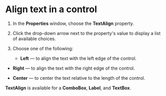 
# Align text in a control




1. In the  **Properties** window, choose the **TextAlign** property.
    
2. Click the drop-down arrow next to the property's value to display a list of available choices.
    
3. Choose one of the following:
    
    
    
      -  **Left** — to align the text with the left edge of the control.
    
  -  **Right** — to align the text with the right edge of the control.
    
  -  **Center** — to center the text relative to the length of the control.
    

    
    



 **TextAlign** is available for a **ComboBox**,  **Label**, and  **TextBox**.
